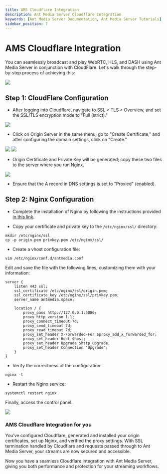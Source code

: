 ```yaml
---
title: AMS Cloudflare Integration
description: Ant Media Server Cloudflare Integration
keywords: [Ant Media Server Documentation, Ant Media Server Tutorials]
sidebar_position: 7
---
```


# AMS Cloudflare Integration

You can seamlessly broadcast and play WebRTC, HLS, and DASH using Ant Media Server in conjunction with CloudFlare. Let's walk through the step-by-step process of achieving this:

![](@site/static/img/cloudflare/antmedia-cloudflare.png)

## Step 1: CloudFlare Configuration

 - After logging into Cloudflare, navigate to SSL > TLS > Overview, and
   set the SSL/TLS encryption mode to "Full (strict)."

![](@site/static/img/cloudflare/antmedia-cloudflare-1.png)

 - Click on Origin Server in the same menu, go to "Create Certificate,"
   and after configuring the domain settings, click on "Create."

![](@site/static/img/cloudflare/antmedia-cloudflare-2.png)
![](@site/static/img/cloudflare/antmedia-cloudflare-3.png)

 - Origin Certificate and Private Key will be generated; copy these two
   files to the server where you run Nginx.

![](@site/static/img/cloudflare/antmedia-cloudflare-4.png)

 - Ensure that the A record in DNS settings is set to "Proxied"
   (enabled).

## Step 2: Nginx Configuration

 - Complete the installation of Nginx by following the instructions
   provided [in this
   link](https://antmedia.io/docs/guides/clustering-and-scaling/load-balancing/nginx-load-balancer/#nginx-installation).
   
 - Copy your certificate and private key to the `/etc/nginx/ssl/`
   directory:

```
mkdir /etc/nginx/ssl
cp -p origin.pem privkey.pem /etc/nginx/ssl/
```

 - Create a vhost configuration file:

```
vim /etc/nginx/conf.d/antmedia.conf
```
Edit and save the file with the following lines, customizing them with your information:

```
server {
    listen 443 ssl;
    ssl_certificate /etc/nginx/ssl/origin.pem;
    ssl_certificate_key /etc/nginx/ssl/privkey.pem;
    server_name antmedia.space;

    location / {
        proxy_pass http://127.0.0.1:5080;
        proxy_http_version 1.1;
        proxy_connect_timeout 7d;
        proxy_send_timeout 7d;
        proxy_read_timeout 7d;
        proxy_set_header X-Forwarded-For $proxy_add_x_forwarded_for;
        proxy_set_header Host $host;
        proxy_set_header Upgrade $http_upgrade;
        proxy_set_header Connection "Upgrade";
    }
}
```

 - Verify the correctness of the configuration:

```
nginx -t
```

 - Restart the Nginx service:

```
systemctl restart nginx
```

Finally, access the control panel.

![](@site/static/img/cloudflare/antmedia-cloudflare-5.png)


### AMS Cloudflare Integration for you 

You’ve configured Cloudflare, generated and installed your origin certificates, set up Nginx, and verified the proxy settings. With SSL termination handled by Cloudflare and requests passed through to Ant Media Server, your streams are now secured and accessible.

Now you have a seamless Cloudflare integration with Ant Media Server, giving you both performance and protection for your streaming workflows.
